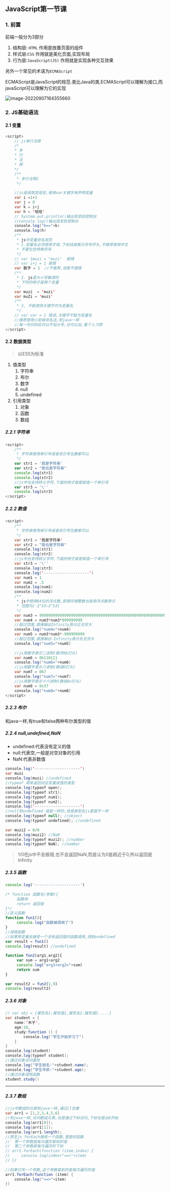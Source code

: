 ## JavaScript第一节课

### 1. 前置

前端一般分为3部分

1. 结构层: `HTML` 作用是放置页面的组件
2. 样式层:`CSS` 作用就是美化页面,实现布局
3. 行为层:`JavaScript(JS)` 作用就是实现各种交互效果

另外一个常见的术语为`ECMAScript`

ECMAScript是JavaScript的规范.类比Java的类,ECMAScript可以理解为接口,而javaScript可以理解为它的实现

![image-20220907164355660](JS第一节课.assets/image-20220907164355660.png)

### 2. JS基础语法

#### 2.1 变量

```java
<script>
    // js单行注释
    /*
    * 多
    * 行
    * 注
    * 释
    */
    /**
     * 多行注释2
     */
 
    //js是弱类型语言,使用var关键字来声明变量
    var i =1+2
    var j = 0
    var k = i+j
    var h = '哈哈'
    // System.out.println()输出信息到控制台
    //console.log()输出信息到控制台
    console.log("k=="+k)
    console.log(h)
    /**
     * js中变量命名规范
     * 1.变量名必须使用字母,下划线或美元符号开头,不推荐使用中文
     * 不要包含特殊符号
     */
    // var 1muzi = "muzi"  报错
    // var i+j = 1 报错
    var 数字 = 1  //不推荐,但是不报错
    /**
     * 2. js是大小写敏感的
     * 下列的例子是两个变量
     */
    var muzi  = 'muzi'
    var muZi = 'muzi'
    /**
     * 3, 不能使用关键字作为变量名
     */
    // var var = 1 错误,关键字不能为变量名
    //推荐使用小驼峰命名法,和java一样
    //每一句代码后可以不加分号,也可以加,看个人习惯
</script>
```

#### 2.2 数据类型

> 以ES5为标准

1. 值类型
   1. 字符串
   2. 布尔
   3. 数字
   4. null
   5. undefined
2. 引用类型
   1. 对象
   2. 函数
   3. 数组

##### 2.2.1 字符串

```js
<script>
    /**
     * 字符串使用单引号或者双引号包裹都可以
     */
    var str1 = '我是字符串'
    var str2 = "我也是字符串"
    console.log(str1)
    console.log(str2)
    //js中也支持转义字符,下面的例子就是赋值一个单引号
    var str3 = '\''
    console.log(str3)
</script>
```

##### 2.2.2 数值

```java
<script>
    /**
     * 字符串使用单引号或者双引号包裹都可以
     */
    var str1 = '我是字符串'
    var str2 = "我也是字符串"
    console.log(str1)
    console.log(str2)
    //js中也支持转义字符,下面的例子就是赋值一个单引号
    var str3 = '\''
    console.log(str3)
    console.log('--------------------')
    var num1 = 1
    var num2 = .5
    console.log(num1)
    console.log(num2)
    /**
     * js中使用64位的浮点数,即使存储整数也是用浮点数表示
     * 范围为[-2^53~2^53]
     */
    var num3 = 9999999999999999999999999999999999999999999999999999999999999999999999999999999999999999999999999999999999999999999999999999999999999999999999999999999999999999999999999999999999999999999999999999999999999999
    var num4 = num3*num3*999999999
    //超过范围,直接输出Infinity表示正无穷大
    console.log("num4="+num4)
    var num5 = num3*num3*-999999999
    //超过范围,直接输出-Infinity表示负无穷大
    console.log("num5="+num5)
 
    //js用数字表示二进制(数字0b打头)
    var num6 = 0b110111
    console.log("num6="+num6)
    //js用数字表示八进制(数组0打头)
    var num7 = 067
    console.log("num7="+num7)
    //js用数字表示十六进制(数组0x打头)
    var num8 = 0x37
    console.log("num8="+num8)
</script>
```

##### 2.2.3 布尔

和java一样,有true和false两种布尔类型的值

##### 2.2.4 null,undefined,NaN

- undefined:代表没有定义的值
- null:代表空,一般是对空对象的引用
- NaN:代表非数值

```java
console.log('--------------------')
var muzi
console.log(muzi) //undefined
//typeof 用来返回对应变量或值的类型
console.log(typeof open);
console.log(typeof str1);
console.log(typeof num1);
console.log(typeof num2);
console.log('--------------------')
//null和undefined 值是一样的,但是类型在js里面不一样
console.log(typeof null); //object
console.log(typeof undefined); //undefined
 
var muzi2 = 0/0
console.log(muzi2) //NaN
console.log(typeof muzi2); //number
console.log(typeof NaN); //number
```

> 1/0在js中不会报错,也不会返回NaN,而是认为0是趋近于0,所以返回是Infinity

##### 2.3.5 函数

```js
console.log('--------------------')
 
/* function 函数名(参数){
     函数体
     return 返回值
}*/
//定义函数
function fun1(){
     console.log("函数被调用了")
}
//调用函数
//如果用变量去接受一个没有返回值的函数调用,得到undefined
var result = fun1()
console.log(result) //undefined
 
function fun2(arg1,arg2){
     var sum = arg1+arg2
     console.log("arg1+arg2="+sum)
     return sum
}
 
var result2 = fun2(1,9)
console.log(result2)
```

##### 2.3.6 对象

```java
// var obj = {属性名1:属性值1,属性名2:属性值2.....}
var student = {
    name:'木子',
    age:18,
    study:function () {
        console.log("学生开始学习了")
    }
}
console.log(student)
console.log(typeof student);
//通过对象访问属性
console.log("学生姓名:"+student.name);
console.log("学生年龄:"+student.age);
//通过对象调用函数
student.study()
```

---

##### 2.3.7 数组

```java
//js中数组的元素和java一样,通过[]包裹
var arr1 = [1,2,3,4,5,6]
//和java一样,访问数组元素,也是通过下标访问,下标也是从0开始
console.log(arr1[0]);
console.log(arr1[1]);
console.log(arr1.length);
//原生js forEach接收一个函数,里面的函数
//  第一个参数是每次遍历拿到的值
//  第二个参数是每次遍历的下标
// arr1.forEach(function (item,index) {
//     console.log(index+"==>"+item)
// })
 
//如果只传一个参数,这个参数拿到的是每次遍历的值
arr1.forEach(function (item) {
    console.log("==>"+item)
})
```
